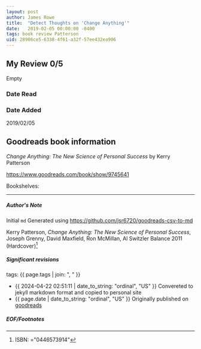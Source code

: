 ```yaml
---
layout: post
author: James Rowe
title:  "Detect Thoughts on 'Change Anything'"
date:   2019-02-05 00:00:00 -0400
tags: book review Patterson 
uid: 28906ce5-6338-4f61-a32f-57ee432ea906
---
```


<!-- highly dependent on how you personally use jekyll templates, and how you want this to show up -->
<!-- escape any jekyll keys with double brackets -->

## My Review 0/5

Empty

### Date Read


### Date Added
2019/02/05

## Goodreads book information

*Change Anything: The New Science of Personal Success* by Kerry Patterson

https://www.goodreads.com/book/show/9745641

Bookshelves: 

---

##### Author's Note

Initial `md` Generated using https://github.com/jsr6720/goodreads-csv-to-md

Kerry Patterson, *Change Anything: The New Science of Personal Success*, Joseph Grenny, David Maxfield, Ron McMillan, Al Switzler Balance 2011 (Hardcover)[^1]

##### Significant revisions

tags: {{ page.tags | join: ", " }} <!-- todo move this somewhere -->

- {{ 2024-04-22 02:51:11 | date_to_string: "ordinal", "US" }} Convereted to jekyll markdown format and copied to personal site
- {{ page.date | date_to_string: "ordinal", "US" }} Originally published on [goodreads](https://www.goodreads.com)

##### EOF/Footnotes

[^1]: ISBN: ="0446573914"